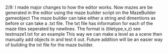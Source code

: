 2/9:
	I made major changes to how the editor works. Now mazes are be generated in the editor using the maze builder script on the MazeBuilder gameobject
	The maze builder can take either a string and dimentions as before or can take a .txt file.
	The txt file has information for each of the maze tiles seperated by newlines. The format is (tiletype,x,z) see testmaze1.txt for an example
	This way we can make a level as a scene then manually add objects in and test it out.
	Future addition will be an easier way of building the txt file for the maze builder.
	